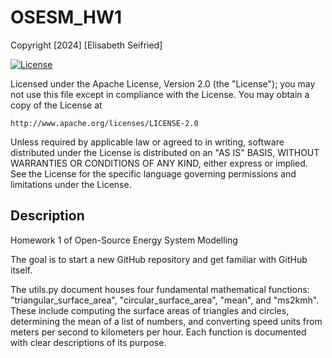 # OSESM_HW1

Copyright [2024] [Elisabeth Seifried]

[![License](https://img.shields.io/badge/License-Apache_2.0-blue.svg)](https://opensource.org/licenses/Apache-2.0)

Licensed under the Apache License, Version 2.0 (the "License");
you may not use this file except in compliance with the License.
You may obtain a copy of the License at

    http://www.apache.org/licenses/LICENSE-2.0

Unless required by applicable law or agreed to in writing, software
distributed under the License is distributed on an "AS IS" BASIS,
WITHOUT WARRANTIES OR CONDITIONS OF ANY KIND, either express or implied.
See the License for the specific language governing permissions and
limitations under the License.

## Description

Homework 1 of Open-Source Energy System Modelling

The goal is to start a new GitHub repository and get familiar with GitHub itself. 

The utils.py document houses four fundamental mathematical functions: "triangular_surface_area", "circular_surface_area", "mean", and "ms2kmh". These include computing the surface areas of triangles and circles, determining the mean of a list of numbers, and converting speed units from meters per second to kilometers per hour. Each function is documented with clear descriptions of its purpose.
